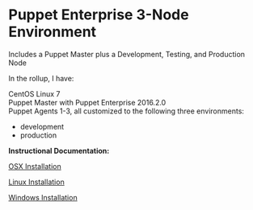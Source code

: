 # Puppet Enterprise 3-Node Environment
Includes a Puppet Master plus a Development, Testing, and Production Node

In the rollup, I have:

CentOS Linux 7<br>
Puppet Master with Puppet Enterprise 2016.2.0<br>
Puppet Agents 1-3, all customized to the following three environments:<br>
- development<br>
- production<br>

**Instructional Documentation:**

[OSX Installation](https://github.com/cvquesty/centos65-pe2016.2.0/blob/master/doc/README_OSX.md)

[Linux Installation](https://github.com/cvquesty/centos65-pe2016.2.0/blob/master/doc/README_Linux.md)

[Windows Installation](https://github.com/cvquesty/centos65-pe2016.2.0/blob/master/doc/README_Winows.md)
